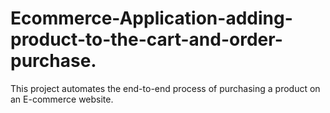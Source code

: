 # Ecommerce-Application-adding-product-to-the-cart-and-order-purchase.
This project automates the end-to-end process of purchasing a product on an E-commerce website.
